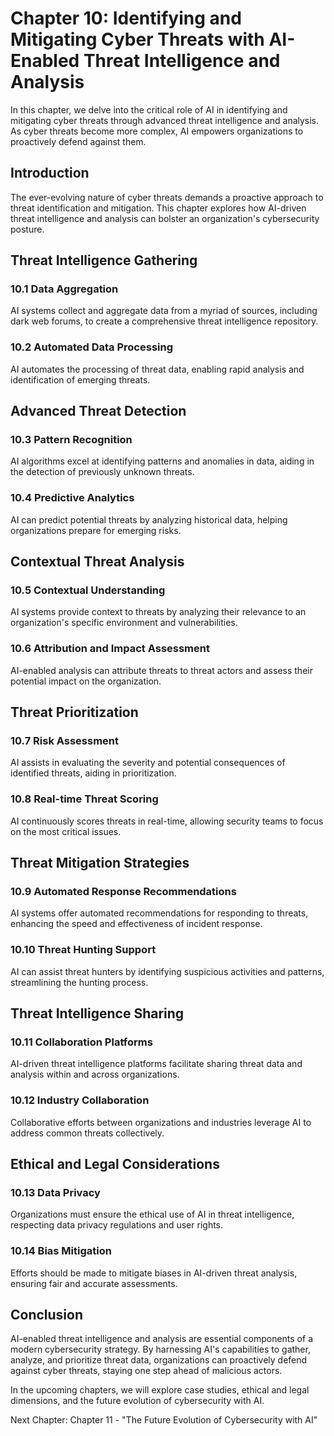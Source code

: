 Chapter 10: Identifying and Mitigating Cyber Threats with AI-Enabled Threat Intelligence and Analysis
=====================================================================================================

In this chapter, we delve into the critical role of AI in identifying and mitigating cyber threats through advanced threat intelligence and analysis. As cyber threats become more complex, AI empowers organizations to proactively defend against them.

Introduction
------------

The ever-evolving nature of cyber threats demands a proactive approach to threat identification and mitigation. This chapter explores how AI-driven threat intelligence and analysis can bolster an organization's cybersecurity posture.

Threat Intelligence Gathering
-----------------------------

### 10.1 Data Aggregation

AI systems collect and aggregate data from a myriad of sources, including dark web forums, to create a comprehensive threat intelligence repository.

### 10.2 Automated Data Processing

AI automates the processing of threat data, enabling rapid analysis and identification of emerging threats.

Advanced Threat Detection
-------------------------

### 10.3 Pattern Recognition

AI algorithms excel at identifying patterns and anomalies in data, aiding in the detection of previously unknown threats.

### 10.4 Predictive Analytics

AI can predict potential threats by analyzing historical data, helping organizations prepare for emerging risks.

Contextual Threat Analysis
--------------------------

### 10.5 Contextual Understanding

AI systems provide context to threats by analyzing their relevance to an organization's specific environment and vulnerabilities.

### 10.6 Attribution and Impact Assessment

AI-enabled analysis can attribute threats to threat actors and assess their potential impact on the organization.

Threat Prioritization
---------------------

### 10.7 Risk Assessment

AI assists in evaluating the severity and potential consequences of identified threats, aiding in prioritization.

### 10.8 Real-time Threat Scoring

AI continuously scores threats in real-time, allowing security teams to focus on the most critical issues.

Threat Mitigation Strategies
----------------------------

### 10.9 Automated Response Recommendations

AI systems offer automated recommendations for responding to threats, enhancing the speed and effectiveness of incident response.

### 10.10 Threat Hunting Support

AI can assist threat hunters by identifying suspicious activities and patterns, streamlining the hunting process.

Threat Intelligence Sharing
---------------------------

### 10.11 Collaboration Platforms

AI-driven threat intelligence platforms facilitate sharing threat data and analysis within and across organizations.

### 10.12 Industry Collaboration

Collaborative efforts between organizations and industries leverage AI to address common threats collectively.

Ethical and Legal Considerations
--------------------------------

### 10.13 Data Privacy

Organizations must ensure the ethical use of AI in threat intelligence, respecting data privacy regulations and user rights.

### 10.14 Bias Mitigation

Efforts should be made to mitigate biases in AI-driven threat analysis, ensuring fair and accurate assessments.

Conclusion
----------

AI-enabled threat intelligence and analysis are essential components of a modern cybersecurity strategy. By harnessing AI's capabilities to gather, analyze, and prioritize threat data, organizations can proactively defend against cyber threats, staying one step ahead of malicious actors.

In the upcoming chapters, we will explore case studies, ethical and legal dimensions, and the future evolution of cybersecurity with AI.

Next Chapter: Chapter 11 - "The Future Evolution of Cybersecurity with AI"
